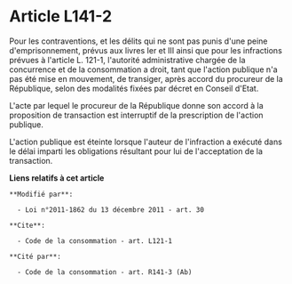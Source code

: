 # Article L141-2

Pour les contraventions, et les délits qui ne sont pas punis d'une peine d'emprisonnement, prévus aux livres Ier et III ainsi
que pour les infractions prévues à l'article L. 121-1, l'autorité administrative chargée de la concurrence et de la
consommation a droit, tant que l'action publique n'a pas été mise en mouvement, de transiger, après accord du procureur de la
République, selon des modalités fixées par décret en Conseil d'Etat.

L'acte par lequel le procureur de la République donne son accord à la proposition de transaction est interruptif de la
prescription de l'action publique.

L'action publique est éteinte lorsque l'auteur de l'infraction a exécuté dans le délai imparti les obligations résultant pour
lui de l'acceptation de la transaction.

**Liens relatifs à cet article**

	**Modifié par**:

	  - Loi n°2011-1862 du 13 décembre 2011 - art. 30

	**Cite**:

	  - Code de la consommation - art. L121-1

	**Cité par**:

	  - Code de la consommation - art. R141-3 (Ab)
